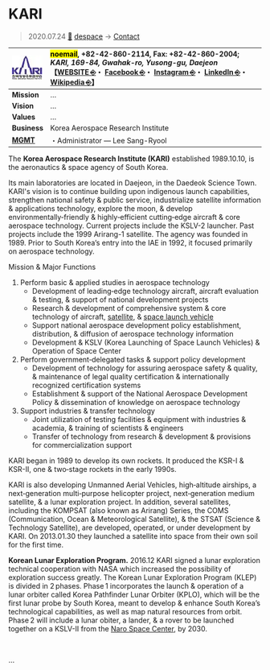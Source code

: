 # KARI
> 2020.07.24 [🚀](../../index/index.md) [despace](../index.md) → [Contact](../contact.md)

|[![](../f/contact/k/kari_logo1_thumb.webp)](../f/contact/k/kari_logo1.webp)|<mark>noemail</mark>, +82-42-860-2114, Fax: +82-42-860-2004;<br> *KARI, 169-84, Gwahak-ro, Yusong-gu, Daejeon*<br> 【[WEBSITE ⎆](http://www.kari.re.kr/)・ [Facebook ⎆](https://www.facebook.com/karipr)・ [Instagram ⎆](https://www.instagram.com/karistory_kari/)・ [LinkedIn ⎆](https://www.linkedin.com/company/kari/)・ [Wikipedia ⎆](https://en.wikipedia.org/wiki/Korea_Aerospace_Research_Institute)】|
|:-|:-|
|**Mission**|…|
|**Vision**|…|
|**Values**|…|
|**Business**|Korea Aerospace Research Institute|
|**[MGMT](../mgmt.md)**|・Administrator — Lee Sang-Ryool|

The **Korea Aerospace Research Institute (KARI)** established 1989.10.10, is the aeronautics & space agency of South Korea.

Its main laboratories are located in Daejeon, in the Daedeok Science Town. KARI's vision is to continue building upon indigenous launch capabilities, strengthen national safety & public service, industrialize satellite information & applications technology, explore the moon, & develop environmentally‑friendly & highly‑efficient cutting‑edge aircraft & core aerospace technology. Current projects include the KSLV-2 launcher. Past projects include the 1999 Arirang-1 satellite. The agency was founded in 1989. Prior to South Korea’s entry into the IAE in 1992, it focused primarily on aerospace technology.

Mission & Major Functions

   1. Perform basic & applied studies in aerospace technology
      - Development of leading‑edge technology aircraft, aircraft evaluation & testing, & support of national development projects
      - Research & development of comprehensive system & core technology of aircraft, [satellite](../sc.md), & [space launch vehicle](../lv.md)
      - Support national aerospace development policy establishment, distribution, & diffusion of aerospace technology information
      - Development & KSLV (Korea Launching of Space Launch Vehicles) & Operation of Space Center
   1. Perform government‑delegated tasks & support policy development
      - Development of technology for assuring aerospace safety & quality, & maintenance of legal quality certification & internationally recognized certification systems
      - Establishment & support of the National Aerospace Development Policy & dissemination of knowledge on aerospace technology
   1. Support industries & transfer technology
      - Joint utilization of testing facilities & equipment with industries & academia, & training of scientists & engineers
      - Transfer of technology from research & development & provisions for commercialization support

KARI began in 1989 to develop its own rockets. It produced the KSR-I & KSR-II, one & two‑stage rockets in the early 1990s.

KARI is also developing Unmanned Aerial Vehicles, high‑altitude airships, a next‑generation multi‑purpose helicopter project, next‑generation medium satellite, & a lunar exploration project. In addition, several satellites, including the KOMPSAT (also known as Arirang) Series, the COMS (Communication, Ocean & Meteorological Satellite), & the STSAT (Science & Technology Satellite), are developed, operated, or under development by KARI. On 2013.01.30 they launched a satellite into space from their own soil for the first time.

**Korean Lunar Exploration Program.** 2016.12 KARI signed a lunar exploration technical cooperation with NASA which increased the possibility of exploration success greatly. The Korean Lunar Exploration Program (KLEP) is divided in 2 phases. Phase 1 incorporates the launch & operation of a lunar orbiter called Korea Pathfinder Lunar Orbiter (KPLO), which will be the first lunar probe by South Korea, meant to develop & enhance South Korea’s technological capabilities, as well as map natural resources from orbit. Phase 2 will include a lunar obiter, a lander, & a rover to be launched together on a KSLV-II from the [Naro Space Center](../spaceport.md), by 2030.

<p style="page-break-after:always"> </p>

…
